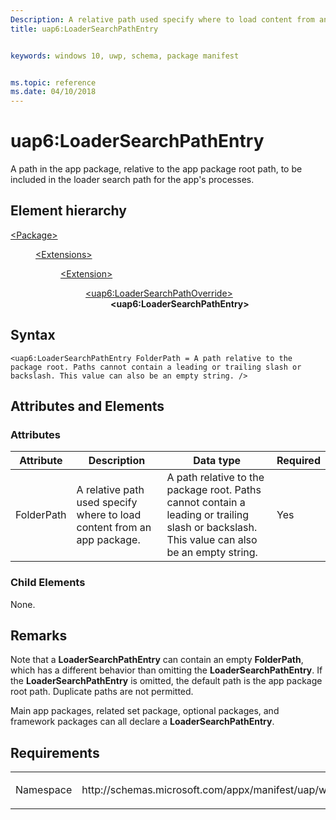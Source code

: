 ```yaml
---
Description: A relative path used specify where to load content from an app package.
title: uap6:LoaderSearchPathEntry


keywords: windows 10, uwp, schema, package manifest


ms.topic: reference
ms.date: 04/10/2018
---
```


# uap6:LoaderSearchPathEntry
A path in the app package, relative to the app package root path, to be included in the loader search path for the app's processes.

## Element hierarchy

<dl>
<dt><a href="element-package.md">&lt;Package&gt;</a></dt>
<dd>
<dl>
<dt><a href="element-extensions.md">&lt;Extensions&gt;</a></dt>
<dd>
<dl>
<dt><a href="element-extension.md">&lt;Extension&gt;</a></dt>
<dd>
<dl>
<dt><a href="element-uap6-loadersearchpathoverride.md">&lt;uap6:LoaderSearchPathOverride&gt;</a></dt>
<dd><b>&lt;uap6:LoaderSearchPathEntry&gt;</b></dd>
</dl>
</dd>
</dl>
</dd>
</dl>
</dd>
</dl>

## Syntax

``` syntax
<uap6:LoaderSearchPathEntry FolderPath = A path relative to the package root. Paths cannot contain a leading or trailing slash or backslash. This value can also be an empty string. />
```

## Attributes and Elements

### Attributes
| Attribute | Description | Data type | Required |
|-----------|-------------|-----------|----------|
| FolderPath | A relative path used specify where to load content from an app package. | A path relative to the package root. Paths cannot contain a leading or trailing slash or backslash. This value can also be an empty string. | Yes |

### Child Elements
None.

## Remarks 
Note that a **LoaderSearchPathEntry** can contain an empty **FolderPath**, which has a different behavior than omitting the **LoaderSearchPathEntry**. If the **LoaderSearchPathEntry** is omitted, the default path is the app package root path. Duplicate paths are not permitted.

Main app packages, related set package, optional packages, and framework packages can all declare a **LoaderSearchPathEntry**.

## Requirements

<table>
<colgroup>
<col width="50%" />
<col width="50%" />
</colgroup>
<tbody>
<tr class="odd">
<td><p>Namespace</p></td>
<td><p>http://schemas.microsoft.com/appx/manifest/uap/windows10/6</p></td>
</tr>
</tbody>
</table>

 

 



